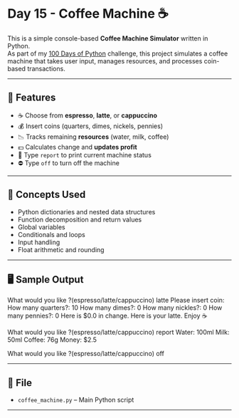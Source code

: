 # Day 15 - Coffee Machine ☕

This is a simple console-based **Coffee Machine Simulator** written in Python.  
As part of my [100 Days of Python](https://github.com/basarkaankoc/100-days-of-python) challenge, this project simulates a coffee machine that takes user input, manages resources, and processes coin-based transactions.

---

## 🎯 Features

- ☕ Choose from **espresso**, **latte**, or **cappuccino**
- 💰 Insert coins (quarters, dimes, nickels, pennies)
- 📉 Tracks remaining **resources** (water, milk, coffee)
- 💵 Calculates change and **updates profit**
- 📄 Type `report` to print current machine status
- ⛔ Type `off` to turn off the machine

---

## 🧠 Concepts Used

- Python dictionaries and nested data structures
- Function decomposition and return values
- Global variables
- Conditionals and loops
- Input handling
- Float arithmetic and rounding

---

## 🖥️ Sample Output

What would you like ?(espresso/latte/cappuccino) latte
Please insert coin:
How many quarters?: 10
How many dimes?: 0
How many nickles?: 0
How many pennies?: 0
Here is $0.0 in change.
Here is your latte. Enjoy ☕

What would you like ?(espresso/latte/cappuccino) report
Water: 100ml
Milk: 50ml
Coffee: 76g
Money: $2.5

What would you like ?(espresso/latte/cappuccino) off

---

## 📁 File

- `coffee_machine.py` – Main Python script

---